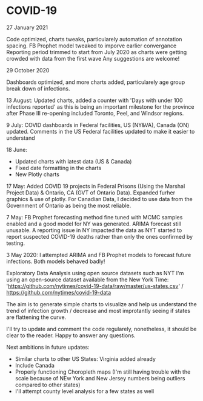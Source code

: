 # COVID-19
27 January 2021

Code optimized, charts tweaks, particularely automation of annotation spacing.
FB Prophet model tweaked to imporve earlier convergance
Reporting period trimmed to start from July 2020 as charts were getting crowded with data from the first wave
Any suggestions are welcome!



29 October 2020

Dashboards optimized, and more charts added, particularely age group break down of infections.

13 August: Updated charts, added a counter with 'Days with under 100 infections reported' as this is being an important milestone for the province after Phase III re-opening included Toronto, Peel, and Windsor regions.

9 July:
COVID dashboards in Federal facilities, US (NY&VA), Canada (ON) updated.
Comments in the US Federal facilities updated to make it easier to understand

18 June: 
- Updated charts with latest data (US & Canada)
- Fixed date formatting in the charts
- New Plotly charts

17 May: Added COVID 19 projects in Federal Prisons (Using the Marshal Project Data) & Ontario, CA (GVT of Ontario Data). Expanded furher graphics & use of plotly. For Canadian Data, I decided to use data from the Government of Ontario as being the most reliable.

7 May: FB Prophet forecasting method fine tuned with MCMC samples enabled and a good model for NY was generated. ARIMA forecast still unusable.
A reporting issue in NY impacted the data as NYT started to report suspected COVID-19 deaths rather than only the ones confirmed by testing.

3 May 2020: I attempted ARIMA and FB Prophet models to forecast future infections. Both models behaved badly!

Exploratory Data Analysis using open source datasets such as NYT
I'm using an open-source dataset available from the New York Time: 'https://github.com/nytimes/covid-19-data/raw/master/us-states.csv' / https://github.com/nytimes/covid-19-data

The aim is to generate simple charts to visualize and help us understand the trend of infection growth / decrease and most improtantly seeing if states are flattening the curve.

I'll try to update and comment the code regularely, nonetheless, it should be clear to the reader. Happy to answer any questions.

Next ambitions in future updates:
- Similar charts to other US States: Virginia added already
- Include Canada
- Properly functioning Choropleth maps (I'm still having trouble with the scale because of NEw York and New Jersey numbers being outliers compared to other states)
- I'll attempt county level analysis for a few states as well
